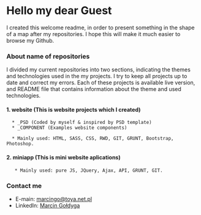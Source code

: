    # Hello my dear Guest

I created this welcome readme, in order to present something in the shape of a map after my repositories. I hope this will make it much easier to browse my Github. 
    
    
   ### About name of repositories
   I divided my current repositories into two sections, indicating the themes and technologies used in the my projects.
   I try to keep all projects up to date and correct my errors. Each of these projects is available live version, and README file that        contains information about the theme and used technologies.  
   
   #### 1. website (This is website projects which I created)
   
      * _PSD (Coded by myself & inspired by PSD template)
      * _COMPONENT (Examples website components)
      
      * Mainly used: HTML, SASS, CSS, RWD, GIT, GRUNT, Bootstrap, Photoshop.
   
   #### 2. miniapp (This is mini website aplications)
        
       * Mainly used: pure JS, JQuery, Ajax, API, GRUNT, GIT.
       
   ### Contact me
       
   * E-main: marcingo@toya.net.pl
   * LinkedIn: [Marcin Gołdyga](http://www.dropwizard.io/1.0.2/docs/)
